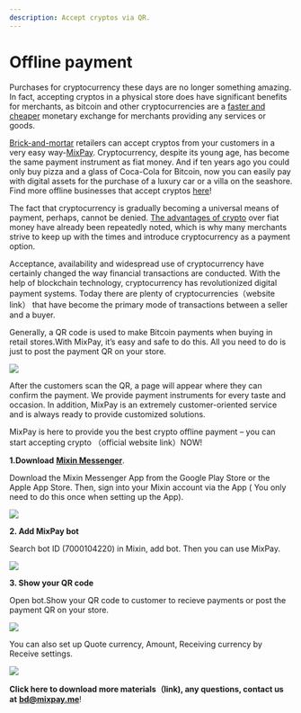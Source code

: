 ```yaml
---
description: Accept cryptos via QR.
---
```


# Offline payment

Purchases for cryptocurrency these days are no longer something amazing. In fact, accepting cryptos in a physical store does have significant benefits for merchants, as bitcoin and other cryptocurrencies are a [faster and cheaper](benefits.md) monetary exchange for merchants providing any services or goods.

[Brick-and-mortar](https://www.investopedia.com/terms/b/brickandmortar.asp#toc-what-is-brick-and-mortar) retailers can accept cryptos from your customers in a very easy way-[MixPay](../../about-us/more-about-mixpay.md). Cryptocurrency, despite its young age, has become the same payment instrument as fiat money. And if ten years ago you could only buy pizza and a glass of Coca-Cola for Bitcoin, now you can easily pay with digital assets for the purchase of a luxury car or a villa on the seashore. Find more offline businesses that accept cryptos [here](offline-businesses-that-accept-cryptos.md)!

The fact that cryptocurrency is gradually becoming a universal means of payment, perhaps, cannot be denied. [The advantages of crypto](advantages-of-payments-in-cryptocurrency.md) over fiat money have already been repeatedly noted, which is why many merchants strive to keep up with the times and introduce cryptocurrency as a payment option.

Acceptance, availability and widespread use of cryptocurrency have certainly changed the way financial transactions are conducted. With the help of blockchain technology, cryptocurrency has revolutionized digital payment systems. Today there are plenty of cryptocurrencies（website link） that have become the primary mode of transactions between a seller and a buyer.

Generally, a QR code is used to make Bitcoin payments when buying in retail stores.With MixPay, it’s easy and safe to do this. All you need to do is just to post the payment QR on your store.

![](https://raw.githubusercontent.com/mixpayme/mixpay-docs/master/images/svuigri.png)

After the customers scan the QR, a page will appear where they can confirm the payment. We provide payment instruments for every taste and occasion. In addition, MixPay is an extremely customer-oriented service and is always ready to provide customized solutions.

MixPay is here to provide you the best crypto offline payment – you can start accepting crypto （official  website link）NOW!

**1.Download** [**Mixin Messenger**](https://mixin.one/messenger).

Download the Mixin Messenger App from the Google Play Store or the Apple App Store. Then, sign into your Mixin account via the App ( You only need to do this once when setting up the App).​​

![](https://raw.githubusercontent.com/mixpayme/mixpay-docs/master/images/hxhubwy.png)

**2. Add MixPay bot**

Search bot ID (7000104220) in Mixin, add bot. Then you can use MixPay.

![](https://raw.githubusercontent.com/mixpayme/mixpay-docs/master/images/jacocmt.png)

**3. Show your QR code**

Open bot.Show your QR code to customer to recieve payments or post the payment QR on your store.

![](https://raw.githubusercontent.com/mixpayme/mixpay-docs/master/images/izcqcfg.png)

You can also set up Quote currency, Amount, Receiving currency by Receive settings.

![](https://raw.githubusercontent.com/mixpayme/mixpay-docs/master/images/rkgqwxw.png)

**Click here to download more materials（link), any questions, contact us at**    [**bd@mixpay.me**](mailto:bd@mixpay.me)!
